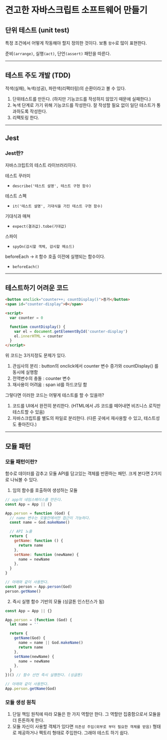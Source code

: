 # 견고한 자바스크립트 소프트웨어 만들기

## 단위 테스트 (unit test)

특정 조건에서 어떻게 작동해야 할지 정의한 것이다.
보통 `함수`로 많이 표현한다.

준비`(arrange)`, 실행`(act)`, 단언`(assert)` 패턴을 따른다.

---

## 테스트 주도 개발 (TDD)

적색(실패), 녹색(성공), 파란색(리팩터링)의 순환이라고 볼 수 있다.

1. 단위테스트를 만든다. (하지만 기능코드를 작성하지 않았기 때문에 실패한다.)
2. 녹색 단계로 가기 위해 기능코드를 작성한다. 잘 작성할 필요 없이 일단 테스트가 통과하도록 작성한다.
3. 리팩토링 한다.

---

## Jest

### Jest란?

자바스크립트의 테스트 라이브러리이다.

테스트 꾸러미

- `describe('테스트 설명', 테스트 구현 함수)`

테스트 스펙

- `it('테스트 설명', 기대식을 가진 테스트 구현 함수)`

기대식과 매쳐

- `expect(결과값).tobe(기대값)`

스파이

- `spyOn(감시할 객체, 감시할 메소드)`

beforeEach -> it 함수 호출 이전에 실행되는 함수이다.

- `beforeEach()`

---

## 테스트하기 어려운 코드

```html
<button onclick="counter++; countDisplay()">증가</button>
<span id="counter-display">0</span>

<script>
  var counter = 0

  function countDisplay() {
    var el = document.getElementById('counter-display')
    el.innerHTML = counter
  }
</script>
```

위 코드는 3가지정도 문제가 있다.

1. 관심사의 분리 : button의 onclick에서 counter 변수 증가와 countDisplay() 를 동시에 실행함
2. 전역변수의 충돌 : counter 변수
3. 재사용이 어려움 : span id를 하드코딩 함

그렇다면 이러한 코드는 어떻게 테스트를 할 수 있을까?

1. 코드를 UI에서 완전히 분리한다. (HTML에서 JS 코드를 떼어내면 비즈니스 로직만 테스트할 수 있음)
2. 자바스크립트를 별도의 파일로 분리한다. (다른 곳에서 재사용할 수 있고, 테스트성도 좋아진다.)

---

## 모듈 패턴

### 모듈 패턴이란?

함수로 데이터를 감추고 모듈 API를 담고있는 객체를 반환하는 패턴.
크게 본다면 2가지로 나눠볼 수 있다.

1. 임의 함수를 호출하여 생성하는 모듈

```javascript
// app의 네임스페이스를 만든다.
const App = App || {}

App.person = function (God) {
  // name 변수는 모듈안에서만 접근이 가능하다.
  const name = God.makeName()

  // API 노출
  return {
    getName: function () {
      return name
    },
    setName: function (newName) {
      name = newName
    },
  }
}
```

```javascript
// 아래와 같이 사용한다.
const person = App.person(God)
person.getName()
```

2. 즉시 실행 함수 기반의 모듈 (싱글톤 인스턴스가 됨)

```javascript
const App = App || {}

App.person = (function (God) {
  let name = ''

  return {
    getName(God) {
      name = name || God.makeName()
      return name
    },
    setName(newName) {
      name = newName
    },
  }
})() // 함수 선언 즉시 실행한다. (싱글톤)
```

```javascript
// 아래와 같이 사용한다.
App.person.getName(God)
```

### 모듈 생성 원칙

1. 단일 책임 원칙에 따라 모듈은 한 가지 역할만 한다. 그 역할만 집중함으로서 모듈을 더 튼튼하게 한다.
2. 모듈 자신이 사용할 객체가 있다면 `의존성 주입(외부로 부터 필요한 객체를 받음)` 형태로 제공하거나 팩토리 형태로 주입한다. 그래야 테스트 하기 쉽다.
